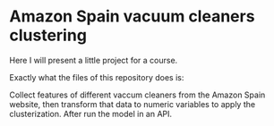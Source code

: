 # Amazon Spain vacuum cleaners clustering

Here I will present a little project for a course.

Exactly what the files of this repository does is:

Collect features of different vaccum cleaners from the Amazon Spain website, then transform that data to numeric variables to apply the clusterization. After run the model in an API.

